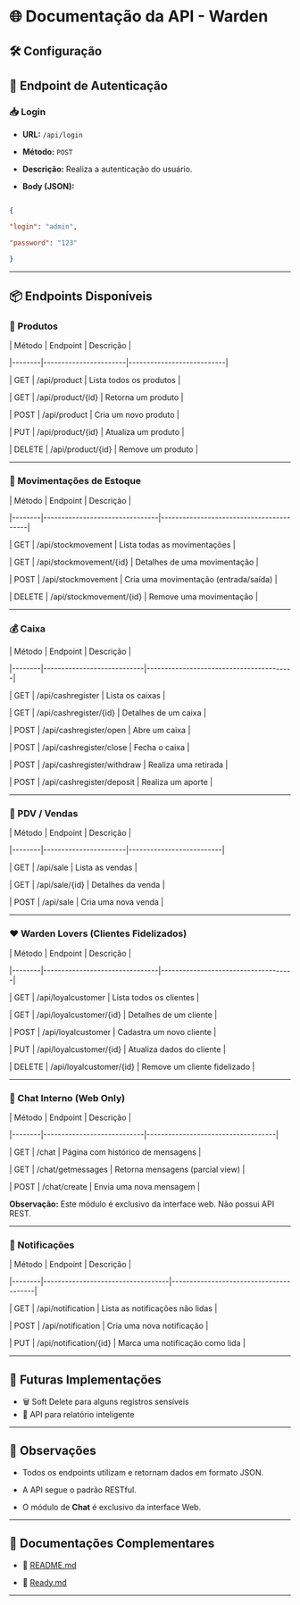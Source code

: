   

# 🌐 Documentação da API - Warden

  

## 🛠️ Configuração

  

## 🔐 **Endpoint de Autenticação**

  

### 📥 **Login**

  

-  **URL:**  `/api/login`

-  **Método:**  `POST`

-  **Descrição:** Realiza a autenticação do usuário.

-  **Body (JSON):**

```json

{

"login": "admin",

"password": "123"

}

```

  

---

  

## 📦 Endpoints Disponíveis

  

### 🛒 Produtos

  

| Método | Endpoint | Descrição |

|--------|-----------------------|---------------------------|

| GET | /api/product | Lista todos os produtos |

| GET | /api/product/{id} | Retorna um produto |

| POST | /api/product | Cria um novo produto |

| PUT | /api/product/{id} | Atualiza um produto |

| DELETE | /api/product/{id} | Remove um produto |

  

---

  

### 🔄 Movimentações de Estoque

  

| Método | Endpoint | Descrição |

|--------|--------------------------------|-----------------------------------------|

| GET | /api/stockmovement | Lista todas as movimentações |

| GET | /api/stockmovement/{id} | Detalhes de uma movimentação |

| POST | /api/stockmovement | Cria uma movimentação (entrada/saída) |

| DELETE | /api/stockmovement/{id} | Remove uma movimentação |

  

---

  

### 💰 Caixa

  

| Método | Endpoint | Descrição |

|--------|----------------------------|-----------------------------------------|

| GET | /api/cashregister | Lista os caixas |

| GET | /api/cashregister/{id} | Detalhes de um caixa |

| POST | /api/cashregister/open | Abre um caixa |

| POST | /api/cashregister/close | Fecha o caixa |

| POST | /api/cashregister/withdraw | Realiza uma retirada |

| POST | /api/cashregister/deposit | Realiza um aporte |

  

---

  

### 🏪 PDV / Vendas

  

| Método | Endpoint | Descrição |

|--------|-----------------------|--------------------------|

| GET | /api/sale | Lista as vendas |

| GET | /api/sale/{id} | Detalhes da venda |

| POST | /api/sale | Cria uma nova venda |

  

---

  

### ❤️ Warden Lovers (Clientes Fidelizados)

  

| Método | Endpoint | Descrição |

|--------|--------------------------------|-------------------------------------|

| GET | /api/loyalcustomer | Lista todos os clientes |

| GET | /api/loyalcustomer/{id} | Detalhes de um cliente |

| POST | /api/loyalcustomer | Cadastra um novo cliente |

| PUT | /api/loyalcustomer/{id} | Atualiza dados do cliente |

| DELETE | /api/loyalcustomer/{id} | Remove um cliente fidelizado |

  

---

  

### 💬 Chat Interno (Web Only)

  

| Método | Endpoint | Descrição |

|--------|----------------------------|------------------------------------|

| GET | /chat | Página com histórico de mensagens |

| GET | /chat/getmessages | Retorna mensagens (parcial view) |

| POST | /chat/create | Envia uma nova mensagem |

  

**Observação:** Este módulo é exclusivo da interface web. Não possui API REST.

  

---

  

### 🔔 Notificações

  

| Método | Endpoint | Descrição |

|--------|-----------------------------------|----------------------------------------|

| GET | /api/notification | Lista as notificações não lidas |

| POST | /api/notification | Cria uma nova notificação |

| PUT | /api/notification/{id} | Marca uma notificação como lida |

  

---

  

## 🔐 Futuras Implementações

  - 🗑️ Soft Delete para alguns registros sensíveis
- 🧠 API para relatório inteligente

  

---

  

## 📝 Observações

  

- Todos os endpoints utilizam e retornam dados em formato JSON.

- A API segue o padrão RESTful.

- O módulo de **Chat** é exclusivo da interface Web.

  

---

  

## 📄 Documentações Complementares

  

- 🔗 [README.md](./README.md)

- 🔗 [Ready.md](./Ready.md)

  

---